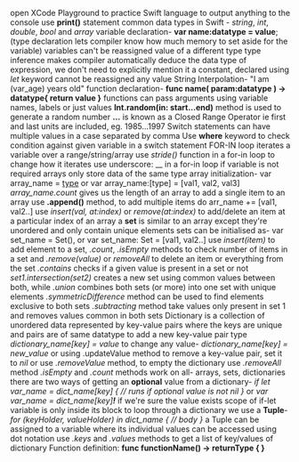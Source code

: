 open XCode Playground to practice Swift language
to output anything to the console use **print()** statement
common data types in Swift - *string*, *int*, *double*, *bool* and *array*
variable declaration- **var name:datatype = value**;  (type declaration lets compiler know how much memory to set aside for the variable) variables can't be reassigned value of a different type
type inference makes compiler automatically deduce the data type of expression, we don't need to explicitly mention it
a constant, declared using *let* keyword cannot be reassigned any value
String Interpolation- "I am \(var_age) years old"
function declaration- **func name( param:datatype ) -> datatype{ return value }**
functions can pass arguments using variable names, labels or just values
**Int.random(in: start...end)** method is used to generate a random number
**...** is known as a Closed Range Operator ie first and last units are included, eg. 1985...1997
Switch statements can have multiple values in a case separated by comma
Use **where** keyword to check condition against given variable in a switch statement
FOR-IN loop iterates a variable over a range/string/array
use *stride()* function in a for-in loop to change how it iterates
use underscore: __ in a for-in loop if variable is not required
arrays only store data of the same type
array initialization- var array_name = [type]() or var array_name:[type] = [val1, val2, val3]
*array_name.count* gives us the length of an array
to add a single item to an array use **.append()** method, to add multiple items do arr_name += [val1, val2..]
use *insert(val, at:index)* or *remove(at:index)* to add/delete an item at a particular index of an array
a **set** is similar to an array except they're unordered and only contain unique elements
sets can be initialised as- var set_name = Set<type>(), or var set_name: Set = [val1, val2..]
use *insert(item)* to add element to a set, *.count*, *.isEmpty* methods to check number of items in a set and *.remove(value)* or *removeAll* to delete an item or everything from the set
*.contains* checks if a given value is present in a set or not
*set1.intersection(set2)* creates a new set using common values between both, while *.union* combines both sets (or more) into one set with unique elements
*.symmetricDifference* method can be used to find elements exclusive to both sets
*.subtracting* method take values only present in set 1 and removes values common in both sets
Dictionary is a collection of unordered data represented by key-value pairs where the keys are unique and pairs are of same datatype
to add a new key-value pair type *dictionary_name[key] = value*
to change any value- *dictionary_name[key] = new_value* or using .updateValue method
to remove a key-value pair, set it to *nil* or use *.removeValue* method, to empty the dictionary use *.removeAll* method
*.isEmpty* and *.count* methods work on all- arrays, sets, dictionaries
there are two ways of getting an **optional** value from a dictionary- 
*if let var_name = dict_name[key] { // runs if optional value is not nil }* or
*var var_name = dict_name[key]**!*** if we're sure the value exists
    scope of if-let variable is only inside its block
to loop through a dictionary we use a **Tuple**-  *for (keyHolder, valueHolder) in dict_name { // body }*
a Tuple can be assigned to a variable where its individual values can be accessed using dot notation
use *.keys* and *.values* methods to get a list of key/values of dictionary
Function definition:  **func functionName() -> returnType { }**
